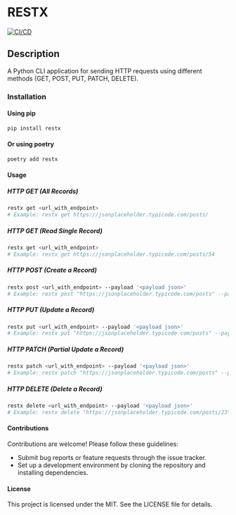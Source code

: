 # RESTX

[![CI/CD](https://github.com/fullstack-spiderman/restx/actions/workflows/ci.yml/badge.svg?event=push)](https://github.com/fullstack-spiderman/restx/actions/workflows/ci.yml)

## Description

A Python CLI application for sending HTTP requests using different methods (GET, POST, PUT, PATCH, DELETE).

### Installation

#### Using pip

```bash
pip install restx
```

#### Or using poetry

```bash
poetry add restx
```

#### Usage

##### HTTP GET (All Records)

```bash
restx get <url_with_endpoint>
# Example: restx get https://jsonplaceholder.typicode.com/posts/
```

##### HTTP GET (Read Single Record)

```bash
restx get <url_with_endpoint>
# Example: restx get https://jsonplaceholder.typicode.com/posts/54
```

##### HTTP POST (Create a Record)

```bash
restx post <url_with_endpoint> --payload '<payload json>'
# Example: restx post "https://jsonplaceholder.typicode.com/posts" --payload '{"userId": 12, "title": "test doc body"}'
```

##### HTTP PUT (Update a Record)

```bash
restx put <url_with_endpoint> --payload '<payload json>'
# Example: restx put "https://jsonplaceholder.typicode.com/posts" --payload '{"userId": 12, "title": "test doc body"}'
```

##### HTTP PATCH (Partial Update a Record)

```bash
restx patch <url_with_endpoint> --payload '<payload json>'
# Example: restx patch "https://jsonplaceholder.typicode.com/posts" --payload '{"title": "test doc body"}'
```

##### HTTP DELETE (Delete a Record)

```bash
restx delete <url_with_endpoint> --payload '<payload json>'
# Example: restx delete "https://jsonplaceholder.typicode.com/posts/23"
```

#### Contributions

Contributions are welcome! Please follow these guidelines:

- Submit bug reports or feature requests through the issue tracker.
- Set up a development environment by cloning the repository and installing dependencies.

#### License

This project is licensed under the MIT. See the LICENSE file for details.
